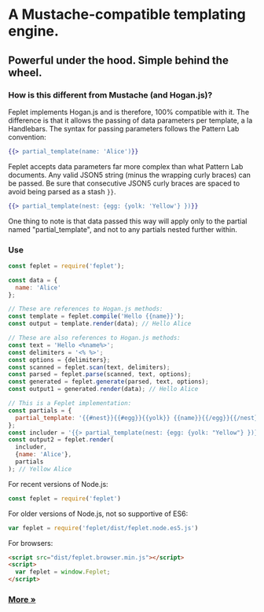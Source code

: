 # A Mustache-compatible templating engine.

## Powerful under the hood. Simple behind the wheel.

### How is this different from Mustache (and Hogan.js)?

Feplet implements Hogan.js and is therefore, 100% compatible with it. The 
difference is that it allows the passing of data parameters per template, a la 
Handlebars. The syntax for passing parameters follows the Pattern Lab 
convention:

```handlebars
{{> partial_template(name: 'Alice')}}
```

Feplet accepts data parameters far more complex than what Pattern Lab documents. 
Any valid JSON5 string (minus the wrapping curly braces) can be passed. Be sure 
that consecutive JSON5 curly braces are spaced to avoid being parsed as a stash 
`}}`.

```handlebars
{{> partial_template(nest: {egg: {yolk: 'Yellow'} })}}
```

One thing to note is that data passed this way will apply only to the partial 
named "partial\_template", and not to any partials nested further within.

### Use

```javascript
const feplet = require('feplet');

const data = {
  name: 'Alice'
};

// These are references to Hogan.js methods:
const template = feplet.compile('Hello {{name}}');
const output = template.render(data); // Hello Alice

// These are also references to Hogan.js methods:
const text = 'Hello <%name%>';
const delimiters = '<% %>';
const options = {delimiters};
const scanned = feplet.scan(text, delimiters);
const parsed = feplet.parse(scanned, text, options);
const generated = feplet.generate(parsed, text, options);
const output1 = generated.render(data); // Hello Alice

// This is a Feplet implementation:
const partials = {
  partial_template: '{{#nest}}{{#egg}}{{yolk}} {{name}}{{/egg}}{{/nest}}'
};
const includer = '{{> partial_template(nest: {egg: {yolk: "Yellow"} })}}';
const output2 = feplet.render(
  includer,
  {name: 'Alice'},
  partials
); // Yellow Alice
```

For recent versions of Node.js:

```javascript
const feplet = require('feplet')
```

For older versions of Node.js, not so supportive of ES6:

```javascript
var feplet = require('feplet/dist/feplet.node.es5.js')
```

For browsers:

```html
<script src="dist/feplet.browser.min.js"></script>
<script>
  var feplet = window.Feplet;
</script>
```

<h3><a href="https://github.com/electric-eloquence/feplet/blob/master/ABOUT.md">More &raquo;</a></h3>
